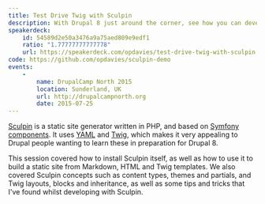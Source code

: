 ```yaml
---
title: Test Drive Twig with Sculpin
description: With Drupal 8 just around the corner, see how you can develop your Twig skills with Sculpin - a static site generator based on Symfony components and Twig.
speakerdeck:
    id: 54589d2e50a3476a9a75aed809e9edf1
    ratio: "1.77777777777778"
    url: https://speakerdeck.com/opdavies/test-drive-twig-with-sculpin
code: https://github.com/opdavies/sculpin-demo
events:
    -
        name: DrupalCamp North 2015
        location: Sunderland, UK
        url: http://drupalcampnorth.org
        date: 2015-07-25
---
```


[Sculpin][1] is a static site generator written in PHP, and based on [Symfony components][2]. It uses [YAML][3] and [Twig][4], which makes it very appealing to Drupal people wanting to learn these in preparation for Drupal 8.

This session covered how to install Sculpin itself, as well as how to use it to build a static site from Markdown, HTML and Twig templates. We also covered Sculpin concepts such as content types, themes and partials, and Twig layouts, blocks and inheritance, as well as some tips and tricks that I've found whilst developing with Sculpin.

[1]: https://sculpin.io
[2]: http://symfony.com/doc/current/components/index.html
[3]: http://yaml.org
[4]: http://twig.sensiolabs.org
